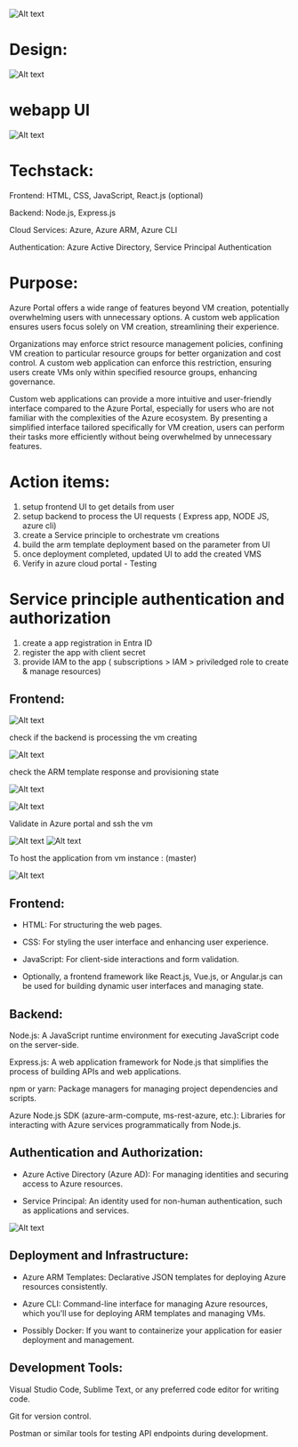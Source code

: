 

![Alt text](<vm creation webapp - ARM.gif>)



# Design:

 ![Alt text](image-8.png)

# webapp UI

![Alt text](image-7.png)

# Techstack:

Frontend: HTML, CSS, JavaScript, React.js (optional)

Backend: Node.js, Express.js

Cloud Services: Azure, Azure ARM, Azure CLI

Authentication: Azure Active Directory, Service Principal 
Authentication

# Purpose:

Azure Portal offers a wide range of features beyond VM creation, potentially overwhelming users with unnecessary options. A custom web application ensures users focus solely on VM creation, streamlining their experience.

Organizations may enforce strict resource management policies, confining VM creation to particular resource groups for better organization and cost control. A custom web application can enforce this restriction, ensuring users create VMs only within specified resource groups, enhancing governance.

Custom web applications can provide a more intuitive and user-friendly interface compared to the Azure Portal, especially for users who are not familiar with the complexities of the Azure ecosystem. By presenting a simplified interface tailored specifically for VM creation, users can perform their tasks more efficiently without being overwhelmed by unnecessary features.

# Action items: 

1. setup frontend UI to get details from user
2. setup backend to process the UI requests ( Express app, NODE JS, azure cli)
3. create a Service principle to orchestrate vm creations
4. build the arm template deployment based on the parameter from UI
5. once deployment completed, updated UI to add the created VMS
6. Verify in azure cloud portal - Testing


# Service principle authentication and authorization

1. create a app registration in Entra ID
2. register the app with client secret
3. provide IAM to the app ( subscriptions > IAM > priviledged role to create & manage resources)


## Frontend:

![Alt text](image.png)


check if the backend is processing the vm creating

![Alt text](image-1.png)

check the ARM template response and provisioning state

![Alt text](image-2.png)

![Alt text](image-3.png)

Validate in Azure portal and ssh the vm 

![Alt text](image-4.png)
![Alt text](image-5.png)

To host the application from vm instance : (master)

![Alt text](image-6.png)



## Frontend:

 - HTML: For structuring the web pages.

 - CSS: For styling the user interface and enhancing user experience.

 - JavaScript: For client-side interactions and form validation.

 - Optionally, a frontend framework like React.js, Vue.js, or Angular.js can be used for building dynamic user interfaces and managing state.


## Backend:

Node.js: A JavaScript runtime environment for executing JavaScript code on the server-side.

Express.js: A web application framework for Node.js that simplifies the process of building APIs and web applications.

npm or yarn: Package managers for managing project dependencies and scripts.

Azure Node.js SDK (azure-arm-compute, ms-rest-azure, etc.): Libraries for interacting with Azure services programmatically from Node.js.


## Authentication and Authorization:

 - Azure Active Directory (Azure AD): For managing identities and securing access to Azure resources.

 - Service Principal: An identity used for non-human authentication, such as applications and services.

![Alt text](image-9.png)

## Deployment and Infrastructure:

 - Azure ARM Templates: Declarative JSON templates for deploying Azure resources consistently.

 - Azure CLI: Command-line interface for managing Azure resources, which you'll use for deploying ARM templates and managing VMs.

 - Possibly Docker: If you want to containerize your application for easier deployment and management.

## Development Tools:

Visual Studio Code, Sublime Text, or any preferred code editor for writing code.

Git for version control.

Postman or similar tools for testing API endpoints during development.